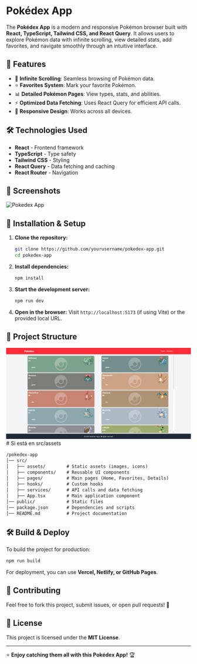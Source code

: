 # Pokédex App

The **Pokédex App** is a modern and responsive Pokémon browser built with **React, TypeScript, Tailwind CSS, and React Query**. It allows users to explore Pokémon data with infinite scrolling, view detailed stats, add favorites, and navigate smoothly through an intuitive interface.

## 🚀 Features

- 🔄 **Infinite Scrolling**: Seamless browsing of Pokémon data.
- ⭐ **Favorites System**: Mark your favorite Pokémon.
- 📊 **Detailed Pokémon Pages**: View types, stats, and abilities.
- ⚡ **Optimized Data Fetching**: Uses React Query for efficient API calls.
- 📱 **Responsive Design**: Works across all devices.

## 🛠️ Technologies Used

- **React** - Frontend framework
- **TypeScript** - Type safety
- **Tailwind CSS** - Styling
- **React Query** - Data fetching and caching
- **React Router** - Navigation

## 📸 Screenshots

![Pokedex App](src/assets/pokedex-screenshot.png)

## 🔧 Installation & Setup

1. **Clone the repository:**
   ```sh
   git clone https://github.com/yourusername/pokedex-app.git
   cd pokedex-app
   ```

2. **Install dependencies:**
   ```sh
   npm install
   ```

3. **Start the development server:**
   ```sh
   npm run dev
   ```

4. **Open in the browser:**
   Visit `http://localhost:5173` (if using Vite) or the provided local URL.

## 📂 Project Structure
![Pokedex App](./src/assets/pokemon-app.jpg)  # Si está en src/assets
```
/pokedex-app
│── src/
│   ├── assets/        # Static assets (images, icons)
│   ├── components/    # Reusable UI components
│   ├── pages/         # Main pages (Home, Favorites, Details)
│   ├── hooks/         # Custom hooks
│   ├── services/      # API calls and data fetching
│   ├── App.tsx        # Main application component
│── public/            # Static files
│── package.json       # Dependencies and scripts
│── README.md          # Project documentation
```

## 🛠️ Build & Deploy

To build the project for production:
```sh
npm run build
```

For deployment, you can use **Vercel, Netlify, or GitHub Pages**.

## 🤝 Contributing

Feel free to fork this project, submit issues, or open pull requests! 🚀

## 📜 License

This project is licensed under the **MIT License**.

---

⭐ **Enjoy catching them all with this Pokédex App!** 🏆

